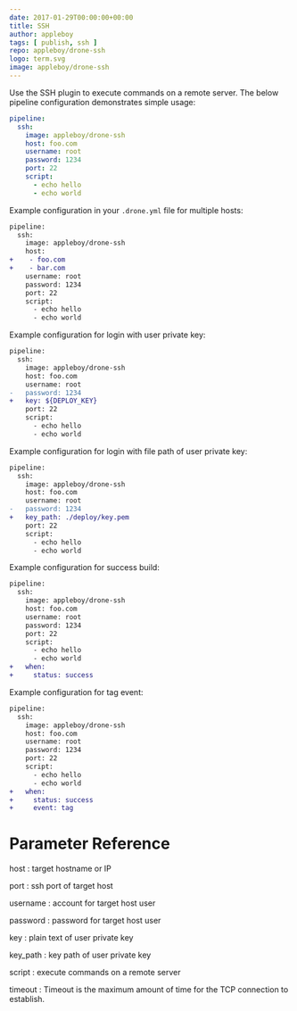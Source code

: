 ```yaml
---
date: 2017-01-29T00:00:00+00:00
title: SSH
author: appleboy
tags: [ publish, ssh ]
repo: appleboy/drone-ssh
logo: term.svg
image: appleboy/drone-ssh
---
```


Use the SSH plugin to execute commands on a remote server. The below pipeline configuration demonstrates simple usage:

```yaml
pipeline:
  ssh:
    image: appleboy/drone-ssh
    host: foo.com
    username: root
    password: 1234
    port: 22
    script:
      - echo hello
      - echo world
```

Example configuration in your `.drone.yml` file for multiple hosts:

```diff
pipeline:
  ssh:
    image: appleboy/drone-ssh
    host:
+    - foo.com
+    - bar.com
    username: root
    password: 1234
    port: 22
    script:
      - echo hello
      - echo world
```

Example configuration for login with user private key:

```diff
pipeline:
  ssh:
    image: appleboy/drone-ssh
    host: foo.com
    username: root
-   password: 1234
+   key: ${DEPLOY_KEY}
    port: 22
    script:
      - echo hello
      - echo world
```

Example configuration for login with file path of user private key:

```diff
pipeline:
  ssh:
    image: appleboy/drone-ssh
    host: foo.com
    username: root
-   password: 1234
+   key_path: ./deploy/key.pem
    port: 22
    script:
      - echo hello
      - echo world
```

Example configuration for success build:

```diff
pipeline:
  ssh:
    image: appleboy/drone-ssh
    host: foo.com
    username: root
    password: 1234
    port: 22
    script:
      - echo hello
      - echo world
+   when:
+     status: success
```

Example configuration for tag event:

```diff
pipeline:
  ssh:
    image: appleboy/drone-ssh
    host: foo.com
    username: root
    password: 1234
    port: 22
    script:
      - echo hello
      - echo world
+   when:
+     status: success
+     event: tag
```

# Parameter Reference

host
: target hostname or IP

port
: ssh port of target host

username
: account for target host user

password
: password for target host user

key
: plain text of user private key

key_path
: key path of user private key

script
: execute commands on a remote server

timeout
: Timeout is the maximum amount of time for the TCP connection to establish.
